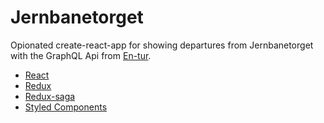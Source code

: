 # Jernbanetorget

Opionated create-react-app for showing departures from Jernbanetorget with the GraphQL Api from [En-tur](https://www.entur.org/).

- [React](https://reactjs.org/)
- [Redux](https://redux.js.org/) 
- [Redux-saga](https://redux-saga.js.org/docs/api/)
- [Styled Components](https://www.styled-components.com/)
